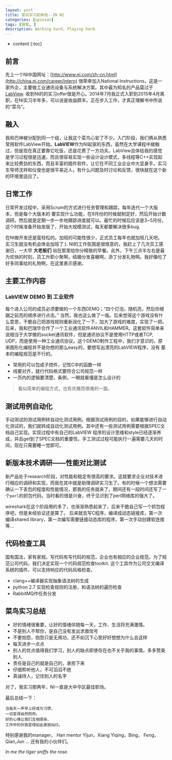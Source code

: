 ```yaml
---
layout: post
title: 菜鸟实习初体验--IN NI
categories: [opinion]
tags: [随笔, ]
description: Working hard, Playing hard.
---
```

* content
{:toc} 

## 前言

先上一个NI中国网址：[http://www.ni.com/zh-cn.html](http://china.ni.com/career/intern)
很荣幸加入National Instructions，这是一家外企，主要做工业通讯设备与系统解决方案。其中最为知名的产品莫过于[LabView](https://www.ni.com/zh-cn/shop/labview.html). 收到NI的的实习offer很是开心。2014年7月我正式入职到2015年4月离职，在NI实习半年多，可以说是收益颇丰。正在步入工作，才真正理解书中所说的“菜鸟”。

## 融入

我和巴神被分配到同一个组，让我这个菜鸟心安了不少。入门阶段，我们俩从熟悉常用软件LabView开始。**LabVIEW**作为NI起家的东西，虽然在大学课程中接触过，但是现在真正要靠它吃饭，还是花费了一方功夫。LabView总体给我的感觉是学习过程很是迅速，而且很容易实现一些设计设计模式，多线程等C++实现起来比较费劲的东西，而且丰富的插件软件，让它在不同工业企业中大显身手。实习生导师沈祥和仪俊也是很平易近人，有什么问题及时讨论和反馈，很快就在这个新的环境里适应了。

## 日常工作

日常开发过程中，采用Scrum的方式进行任务管理和跟踪，每年迭代一个大版本，但是每个大版本的
要实现什么功能，在9月份的时候就制定好，然后开始计数调研。然后就是定期一步一步地跟踪进度就可以。最忙的时候后应该是3~5月份，这个时候准备开始发版了，开始大规模测试，每天都要解决很多bug.

在NI做开发还是蛮轻松的。加班的可能性很少，正式员工每年也就加班几天吧。实习生就没有机会体会加班了:). NI的工作氛围是很惬意的，我赶上了几次员工感谢日，一大早 **大老板们** 站在那里给你分精致的早餐。此外，下午三点半左右是最为欢快的时刻，员工升职小聚啊，结婚分发喜糖啊，添丁分发礼物啊。我好像吃了好多同事给的礼物啊，在这里表示感谢。

## 主要工作内容

### LabVIEW DEMO 到 工业软件

每个进入公司的成员必须要做的一个东西DEMO；“四个灯泡，随机亮，然后你根据之前亮的顺序进行点击。” 当然，我也这么做了一版。后来觉得这个游戏没有什么意思，干脆自己把游戏规则重新润化了一下，加大了游戏的难度，实现了一把。后来，我和巴瑞华合作了一个工业通讯软件ANVIL和HAMMER。这套软件简单来说相当于大学做的socket通讯软件，但是通讯协议不是使用HTTP或者TCP, UDP，而是使用一种工业通讯协议。这个DEMO制作工程中，我们才意识的，原来图形化编程并不是你想的那么easy的，要想写出漂亮的LabVIEW程序，没有
基本的编程规范是不行的。

* 常用的可以包成子控件，记性C中的函数一样
* 线要对齐，就行代码格式要符合公司规范一样
* 一页内的逻辑要清楚，条例，一眼就看懂是怎么设计的

> 看似简单的编程方式，也有优雅而艰难的一面。

## 测试用例自动化

手动测试的测试用例转自动化测试用例。根据测试用例的目的，如果能够进行自动化测试的，我们就转成自动化测试用例。其中还有一些测试用例需要根据SPEC文档自己实现。实现过程中有自己的LabVIEW
程序的设计思维和style已经逐渐养成，并且get到了SPEC文档的重要性。手工测试过程可能执行一遍需要几天的时间，现在只需要睡一觉即可。

## 新版本技术调研——性能对比测试

新产品处于research阶段，对性能和稳定有很高的要求。这就要求企业对技术进行相应的调研和实现，而我在其中就是助理调研实习生了。有的时候一个想法需要确认一下丢包的程度和性能情况，那我的任务就来了。期间还有一段时间还写了一个`perl`的抓包代码，当时看的很是兴奋，终于见识到了perl网络库的强大了。

wireshark在这个阶段用的多了，也渐渐熟悉起来了，后来干脆自己写一个抓包程序吧，但是未经验证还是算了。
后来就去写C程序，编译成动态链接库，第一次编译shared library，第一次编写需要链接动态库的程序，第一次手动创建软连接等...

## 代码检查工具

国有国法，家有家规。写代码有写代码的规范，企业也有相应的企业规范。为了规范公司代码，我们决定实现一个代码规范检查toolkit. 这个工具作为公司交叉编译系统的插件，可以支持响应的代码风格检查。
* clang++编译器实现抽象语法树的生成
* python 2.7 实现检查规则的注册，和语法树的遍历检查
* RabbitMQ作任务分发

## 菜鸟实习总结

* 好的情绪很重要，让好的情绪伴随每一天，工作、生活将充满激情。
* 不是别人不帮你，是自己没有发出求救信号
* 不要抱怨，抱怨只是无用功，还不如沉下心思好好想想为什么会这样
* 每天进步一点点
* 别人的优点值得我们学习，别人的缺点即使存在也不关乎我的事情。多多赞美别人
* 责任是自己的就是自己的，承担下来
* 仔细聆听他人，不可滔滔不绝
* 真诚待人，记住别人的名字

对了，我实习那两年，NI一直是大中华区最佳职场。

最后总结一下：


    当每天一声早上好成为习惯，  
    一切变得自然而然。  
    好的心情让我们互相感染，    
    工作中的你我变得如此美丽灿烂。   


特别感谢我的manager， Han
mentor Yijun，Xiang
Yiqing，Bing， Feng， Qian,Jun ...
还有我的小伙伴们。

*In me the tiger sniffs the rose.*
